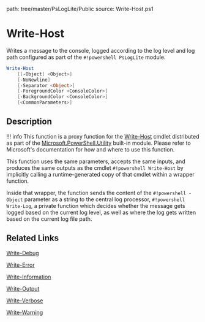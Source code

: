path: tree/master/PsLogLite/Public
source: Write-Host.ps1

# Write-Host

Writes a message to the console, logged according to the log level and log path configured as part of the `#!powershell PsLogLite` module.

```powershell
Write-Host
    [[-Object] <Object>]
    [-NoNewline]
    [-Separator <Object>]
    [-ForegroundColor <ConsoleColor>]
    [-BackgroundColor <ConsoleColor>]
    [<CommonParameters>]
```

## Description

!!! info
    This function is a proxy function for the [Write-Host](https://docs.microsoft.com/en-us/powershell/module/microsoft.powershell.utility/write-host) cmdlet distributed as part of the [Microsoft.PowerShell.Utility](https://docs.microsoft.com/en-us/powershell/module/microsoft.powershell.utility/) built-in module. Please refer to Microsoft's documentation for how and where to use this function.

This function uses the same parameters, accepts the same inputs, and produces the same outputs as the cmdlet `#!powershell Write-Host` by implicitly calling a runtime-generated copy of that cmdlet within a wrapper function.

Inside that wrapper, the function sends the content of the `#!powershell -Object` parameter as a string to the central log processor, `#!powershell Write-Log`, a private function which decides whether the message gets logged based on the current log level, as well as where the log gets written based on the current log file path.

## Related Links

[Write-Debug](./Write-Debug.md)

[Write-Error](./Write-Error.md)

[Write-Information](./Write-Information.md)

[Write-Output](./Write-Output.md)

[Write-Verbose](./Write-Verbose.md)

[Write-Warning](./Write-Warning.md)
